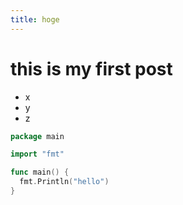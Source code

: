 ```yaml
---
title: hoge
---
```


# this is my first post

- x
- y
- z


```go
package main

import "fmt"

func main() {
  fmt.Println("hello")
}

```
